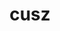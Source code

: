 ---
title: "cusz"
layout: cache
categories: [package, develop-2025-05-25]
meta: {"compilers": ["gcc@11.4.0"], "num_specs": 4, "num_specs_by_stack": {"e4s": 4, "root": 4}, "oss": ["ubuntu22.04"], "platforms": ["linux"], "stacks": ["e4s", "root"], "targets": ["x86_64_v3"], "versions": ["0.14.0", "0.9.0rc3"]}
spec_details: [{"compiler": "gcc@11.4.0", "hash": "7vu6ywf4p2f7lzkafiwssqq2kpukwfhs", "os": "ubuntu22.04", "platform": "linux", "size": "-", "stacks": ["e4s", "root"], "target": "x86_64_v3", "variants": ["build_system=cmake", "build_type=Release", "+cuda", "cuda_arch:=80", "generator=make", "~ipo", "patches:=c8951b4"], "versions": ["0.14.0"]}, {"compiler": "gcc@11.4.0", "hash": "ji7hfxiu4tqoa7amscnrjyunmgpbuxn7", "os": "ubuntu22.04", "platform": "linux", "size": "-", "stacks": ["e4s", "root"], "target": "x86_64_v3", "variants": ["build_system=cmake", "build_type=Release", "+cuda", "cuda_arch:=90", "generator=make", "~ipo", "patches:=df65e7a"], "versions": ["0.9.0rc3"]}, {"compiler": "gcc@11.4.0", "hash": "ptklroegepjn54qvxs4b3ovou3ift5qj", "os": "ubuntu22.04", "platform": "linux", "size": "-", "stacks": ["e4s", "root"], "target": "x86_64_v3", "variants": ["build_system=cmake", "build_type=Release", "+cuda", "cuda_arch:=90", "generator=make", "~ipo", "patches:=c8951b4"], "versions": ["0.14.0"]}, {"compiler": "gcc@11.4.0", "hash": "semouzzukqqjxmsxtdvxgbrz6sow25no", "os": "ubuntu22.04", "platform": "linux", "size": "-", "stacks": ["e4s", "root"], "target": "x86_64_v3", "variants": ["build_system=cmake", "build_type=Release", "+cuda", "cuda_arch:=80", "generator=make", "~ipo", "patches:=df65e7a"], "versions": ["0.9.0rc3"]}]
---